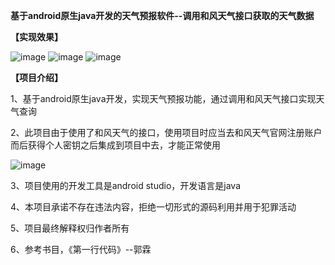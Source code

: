 **基于android原生java开发的天气预报软件--调用和风天气接口获取的天气数据**


**【实现效果】**

![image](https://user-images.githubusercontent.com/81294772/157006693-2318bf73-9413-45a6-9691-9c31527c3674.png)
![image](https://user-images.githubusercontent.com/81294772/157006739-9242747e-e900-4c7b-896f-526ed9934c63.png)
![image](https://user-images.githubusercontent.com/81294772/157006775-23221f37-243f-432b-9396-3f12f450b9d9.png)



**【项目介绍】**

1、基于android原生java开发，实现天气预报功能，通过调用和风天气接口实现天气查询

2、此项目由于使用了和风天气的接口，使用项目时应当去和风天气官网注册账户而后获得个人密钥之后集成到项目中去，才能正常使用

![image](https://user-images.githubusercontent.com/81294772/157006292-d5513d8e-5011-41f9-a15e-87292dda7e71.png)

3、项目使用的开发工具是android studio，开发语言是java

4、本项目承诺不存在违法内容，拒绝一切形式的源码利用并用于犯罪活动

5、项目最终解释权归作者所有

6、参考书目，《第一行代码》--郭霖
